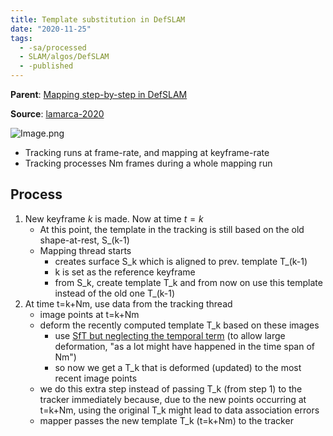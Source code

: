 ```yaml
---
title: Template substitution in DefSLAM
date: "2020-11-25"
tags:
  - -sa/processed
  - SLAM/algos/DefSLAM
  - -published
---
```


**Parent**: [Mapping step-by-step in DefSLAM](mapping-step-by-step-in-defslam.md)  

**Source**: [lamarca-2020](studienarbeit/lamarca-2020.md)

![Image.png](./_resources/Template_substitution_in_DefSLAM.resources/Image.png)

*   Tracking runs at frame-rate, and mapping at keyframe-rate
*   Tracking processes Nm frames during a whole mapping run

## Process

1.  New keyframe $k$ is made. Now at time $t=k$
    *   At this point, the template in the tracking is still based on the old shape-at-rest, S\_(k-1)
    *   Mapping thread starts
        *   creates surface S\_k which is aligned to prev. template T\_(k-1)
        *   k is set as the reference keyframe
        *   from S\_k, create template T\_k and from now on use this template instead of the old one T\_(k-1)
2.  At time t=k+Nm, use data from the tracking thread
    *   image points at t=k+Nm
    *   deform the recently computed template T\_k based on these images
        *   use [SfT but neglecting the temporal term](studienarbeit/tracking-optimisation-in-defslam.md) (to allow large deformation, "as a lot might have happened in the time span of Nm")
        *   so now we get a T\_k that is deformed (updated) to the most recent image points
    *   we do this extra step instead of passing T\_k (from step 1) to the tracker immediately because, due to the new points occurring at t=k+Nm, using the original T\_k might lead to data association errors
    *   mapper passes the new template T\_k (t=k+Nm) to the tracker

